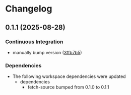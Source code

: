 # Changelog

## 0.1.1 (2025-08-28)


### Continuous Integration

* manually bump version ([3ffb7b5](https://github.com/adamtuft/cargo-fetch-source/commit/3ffb7b5043be8bfdd9467f7c7bf0abe946c3c0e9))


### Dependencies

* The following workspace dependencies were updated
  * dependencies
    * fetch-source bumped from 0.1.0 to 0.1.1
